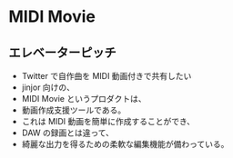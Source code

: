 # MIDI Movie

## エレベーターピッチ

- Twitter で自作曲を MIDI 動画付きで共有したい
- jinjor 向けの、
- MIDI Movie というプロダクトは、
- 動画作成支援ツールである。
- これは MIDI 動画を簡単に作成することができ、
- DAW の録画とは違って、
- 綺麗な出力を得るための柔軟な編集機能が備わっている。

